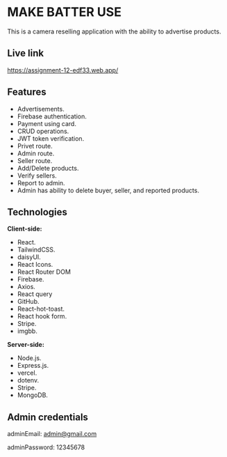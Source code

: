 # MAKE BATTER USE

This is a camera reselling application with the ability to advertise products.

## Live link
https://assignment-12-edf33.web.app/


## Features

- Advertisements.
- Firebase authentication.
- Payment using card.
- CRUD operations.
- JWT token verification.
- Privet route.
- Admin route.
- Seller route.
- Add/Delete products.
- Verify sellers.
- Report to admin.
- Admin has ability to delete buyer, seller, and reported products.

## Technologies

**Client-side:**
- React.
- TailwindCSS.
- daisyUI.
- React Icons.
- React Router DOM
- Firebase.
- Axios.
- React query
- GitHub.
- React-hot-toast.
- React hook form.
- Stripe.
- imgbb.

**Server-side:** 
- Node.js.
- Express.js.
- vercel.
- dotenv.
- Stripe.
- MongoDB.

## Admin credentials
adminEmail: admin@gmail.com

adminPassword: 12345678
